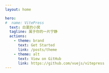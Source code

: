 ```yaml
---
layout: home

hero:
#  name: VitePress
  text: 白夏的小窝
  tagline: 属于你的一片宁静
  actions:
    - theme: brand
      text: Get Started
      link: /posts/theme
    - theme: alt
      text: View on GitHub
      link: https://github.com/vuejs/vitepress
---
```

